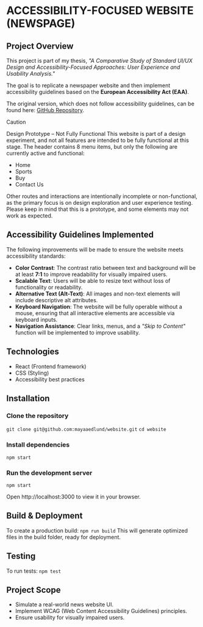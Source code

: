 # ACCESSIBILITY-FOCUSED WEBSITE (NEWSPAGE)

## Project Overview
This project is part of my thesis, *"A Comparative Study of Standard UI/UX Design and Accessibility-Focused Approaches: User Experience and Usability Analysis."*

The goal is to replicate a newspaper website and then implement accessibility guidelines based on the **European Accessibility Act (EAA)**.

The original version, which does not follow accessibility guidelines, can be found here: [GitHub Repository](https://github.com/mayaaedlund/website).

> [!CAUTION]
> Design Prototype – Not Fully Functional
> This website is part of a design experiment, and not all features are intended to be fully functional at this stage. The header contains 8 menu items, but only the following are currently active and functional:
> - Home
> - Sports
> - Buy
> - Contact Us
> 
> Other routes and interactions are intentionally incomplete or non-functional, as the primary focus is on design exploration and user experience testing.
> Please keep in mind that this is a prototype, and some elements may not work as expected.


## Accessibility Guidelines Implemented
The following improvements will be made to ensure the website meets accessibility standards:

- **Color Contrast**: The contrast ratio between text and background will be at least **7:1** to improve readability for visually impaired users.
- **Scalable Text**: Users will be able to resize text without loss of functionality or readability.
- **Alternative Text (Alt-Text)**: All images and non-text elements will include descriptive alt attributes.
- **Keyboard Navigation**: The website will be fully operable without a mouse, ensuring that all interactive elements are accessible via keyboard inputs.
- **Navigation Assistance**: Clear links, menus, and a *"Skip to Content"* function will be implemented to improve usability.

## Technologies

- React (Frontend framework)
- CSS (Styling)
- Accessibility best practices

## Installation

### Clone the repository
`git clone git@github.com:mayaaedlund/website.git`
`cd website`


### Install dependencies 
`npm start`


### Run the development server
`npm start`

Open http://localhost:3000 to view it in your browser.

## Build & Deployment
To create a production build:
`npm run build`
This will generate optimized files in the build folder, ready for deployment.


## Testing
To run tests:
`npm test`

## Project Scope
- Simulate a real-world news website UI.
- Implement WCAG (Web Content Accessibility Guidelines) principles.
- Ensure usability for visually impaired users.

